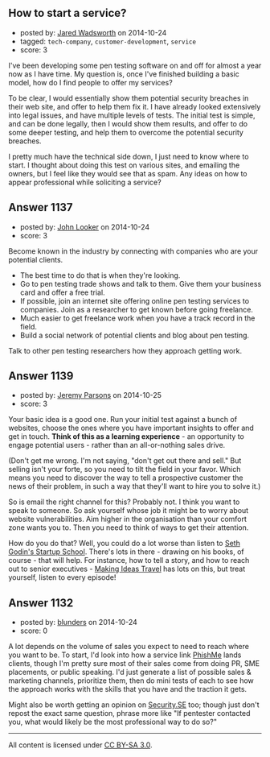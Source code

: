 ## How to start a service?

- posted by: [Jared Wadsworth](https://stackexchange.com/users/5056044/jared-wadsworth) on 2014-10-24
- tagged: `tech-company`, `customer-development`, `service`
- score: 3

I've been developing some pen testing software on and off for almost a year now as I have time. My question is, once I've finished building a basic model, how do I find people to offer my services?

To be clear, I would essentially show them potential security breaches in their web site, and offer to help them fix it. I have already looked extensively into legal issues, and have multiple levels of tests. The initial test is simple, and can be done legally, then I would show them results, and offer to do some deeper testing, and help them to overcome the potential security breaches. 

I pretty much have the technical side down, I just need to know where to start. I thought about doing this test on various sites, and emailing the owners, but I feel like they would see that as spam. Any ideas on how to appear professional while soliciting a service?


## Answer 1137

- posted by: [John Looker](https://stackexchange.com/users/5196682/john-looker) on 2014-10-24
- score: 3

Become known in the industry by connecting with companies who are your potential clients. 

- The best time to do that is when they're looking.
- Go to pen testing trade shows and talk to them. Give them your business card and offer a free trial.
- If possible, join an internet site offering online pen testing services to companies. Join as a researcher to get known before going freelance.
- Much easier to get freelance work when you have a track record in the field.
- Build a social network of potential clients and blog about pen testing.

Talk to other pen testing researchers how they approach getting work.


## Answer 1139

- posted by: [Jeremy Parsons](https://stackexchange.com/users/497810/jeremy-parsons) on 2014-10-25
- score: 3

<p>Your basic idea is a good one. Run your initial test against a bunch of websites, choose the ones where you have important insights to offer and get in touch. <strong>Think of this as a learning experience</strong> - an opportunity to engage potential users - rather than an all-or-nothing sales drive. </p>

<p>(Don't get me wrong. I'm not saying, "don't get out there and sell." But selling isn't your forte, so you need to tilt the field in your favor. Which means you need to discover the way to tell a prospective customer the news of their problem, in such a way that they'll want to hire you to solve it.)</p>

<p>So is email the right channel for this? Probably not. I think you want to speak to someone. So ask yourself whose job it might be to worry about website vulnerabilities. Aim higher in the organisation than your comfort zone wants you to. Then you need to think of ways to get their attention.</p>

<p>How do you do that? Well, you could do a lot worse than listen to <a href="http://www.earwolf.com/show/startup-school/" rel="nofollow">Seth Godin's Startup School</a>. There's lots in there - drawing on his books, of course - that will help. For instance, how to tell a story, and how to reach out to senior executives - <a href="http://www.earwolf.com/episode/making-ideas-travel/" rel="nofollow">Making Ideas Travel</a> has lots on this, but treat yourself, listen to every episode!</p>



## Answer 1132

- posted by: [blunders](https://stackexchange.com/users/216182/blunders) on 2014-10-24
- score: 0

<p>A lot depends on the volume of sales you expect to need to reach where you want to be. To start, I'd look into how a service link <a href="http://phishme.com" rel="nofollow">PhishMe</a> lands clients, though I'm pretty sure most of their sales come from doing PR, SME placements, or public speaking. I'd just generate a list of possible sales &amp; marketing channels, prioritize them, then do mini tests of each to see how the approach works with the skills that you have and the traction it gets.</p>

<p>Might also be worth getting an opinion on <a href="http://security.stackexchange.com">Security.SE</a> too; though just don't repost the exact same question, phrase more like "If pentester contacted you, what would likely be the most professional way to do so?"</p>




---

All content is licensed under [CC BY-SA 3.0](https://creativecommons.org/licenses/by-sa/3.0/).
